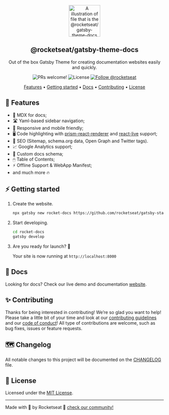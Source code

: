 <p align="center">
  <img src="https://rocketseat-cdn.s3-sa-east-1.amazonaws.com/theme-docs.svg" alt="A illustration of file that is the @rocketseat/gatsby-theme-docs logo" width="100">
</p>

<h2 align="center">
  @rocketseat/gatsby-theme-docs
</h2>

<p align="center">
  Out of the box Gatsby Theme for creating documentation websites easily and quickly.
</p>

<p align="center">
  <img src="https://img.shields.io/badge/PRs-welcome-%238257E6.svg" alt="PRs welcome!" />

  <img alt="License" src="https://img.shields.io/badge/license-MIT-%238257E6">

  <a href="https://twitter.com/intent/follow?screen_name=rocketseat">
    <img src="https://img.shields.io/twitter/follow/rocketseat.svg?label=Follow%20@rocketseat" alt="Follow @rocketseat" />
  </a>
</p>

<p align="center">
  <a href="#-features">Features</a> •
  <a href="#-getting-started">Getting started</a> •
  <a href="#-docs">Docs</a> •
  <a href="#-contributing">Contributing</a> •
  <a href="#-license">License</a>
</p>

## 🚀 Features

- 📝 MDX for docs;
- 🛣 Yaml-based sidebar navigation;
- 📱 Responsive and mobile friendly;
- 🖥 Code highlighting with [prism-react-renderer](https://github.com/FormidableLabs/prism-react-renderer) and [react-live](https://github.com/FormidableLabs/react-live) support;
- 🥇 SEO (Sitemap, schema.org data, Open Graph and Twitter tags).
- 📈 Google Analytics support;
- 📄 Custom docs schema;
- 🖱 Table of Contents;
- ⚡️ Offline Support & WebApp Manifest;
- and much more 🔥

## ⚡️ Getting started

1. Create the website.

   ```sh
   npx gatsby new rocket-docs https://github.com/rocketseat/gatsby-starter-rocket-docs
   ```

2. Start developing.

   ```sh
   cd rocket-docs
   gatsby develop
   ```

3. Are you ready for launch? 🚀

   Your site is now running at `http://localhost:8000`

## 📄 Docs

Looking for docs? Check our live demo and documentation [website](https://rocketdocs.netlify.app).

## ✨ Contributing

Thanks for being interested in contributing! We’re so glad you want to help! Please take a little bit of your time and look at our [contributing guidelines](https://github.com/jpedroschmitz/rocketdocs/blob/main/.github/CONTRIBUTING.md) and our
[code of conduct](https://github.com/jpedroschmitz/rocketdocs/blob/main/.github/CODE_OF_CONDUCT.md)! All type of contributions are welcome, such as bug fixes, issues or feature requests.

## 🗺 Changelog

All notable changes to this project will be documented on the [CHANGELOG](https://github.com/jpedroschmitz/rocketdocs/blob/main/%40rocketseat/gatsby-theme-docs/CHANGELOG.md) file.

## 📝 License

Licensed under the [MIT License](https://github.com/jpedroschmitz/rocketdocs/blob/main/%40rocketseat/gatsby-theme-docs/LICENSE).

---

Made with 💜 by Rocketseat :wave: [check our community!](https://discordapp.com/invite/gCRAFhc)
